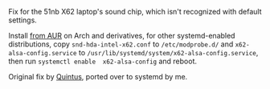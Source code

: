 Fix for the 51nb X62 laptop's sound chip, which isn't recognized with default 
settings. 

Install [from AUR](https://aur.archlinux.org/packages/x62-alsa-hacks/) on Arch
and derivatives, for other systemd-enabled distributions, copy 
`snd-hda-intel-x62.conf` to `/etc/modprobe.d/` and `x62-alsa-config.service` to
`/usr/lib/systemd/system/x62-alsa-config.service`, then run `systemctl enable 
x62-alsa-config` and reboot.

Original fix by [Quintus](http://thinkpads.com/forum/viewtopic.php?p=791840#p791840), 
ported over to systemd by me.
